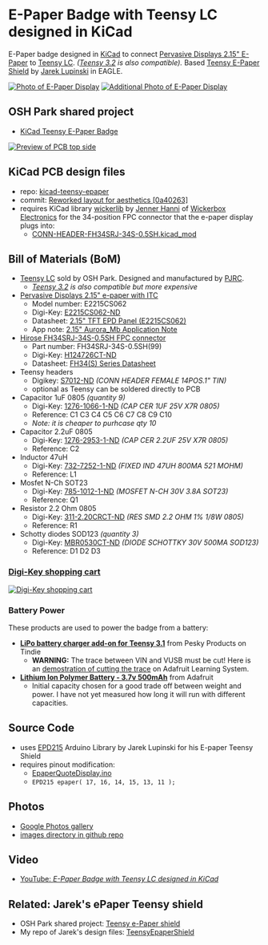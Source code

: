 # E-Paper Badge with Teensy LC designed in KiCad
E-Paper badge designed in [KiCad](http://kicad-pcb.org/) to connect [Pervasive Displays 2.15" E-Paper](http://www.digikey.com/product-detail/en/pervasive-displays/E2215CS062/E2215CS062-ND/5975949) to [Teensy LC](http://store.oshpark.com/products/teensy-lc). _([Teensy 3.2](https://oshpark.com/teensy) is also compatible)._  Based [Teensy E-Paper Shield](https://blog.oshpark.com/2016/08/27/teensy-e-paper-shield/) by [Jarek Lupinski](https://hackaday.io/Jarek) in EAGLE.

[![Photo of E-Paper Display](https://raw.githubusercontent.com/pdp7/kicad-teensy-epaper/master/images/small/epaper-badge-7.jpg)](https://oshpark.com/shared_projects/VzRNemk1)
[![Additional Photo of E-Paper Display](https://raw.githubusercontent.com/pdp7/kicad-teensy-epaper/master/images/small/epaper-badge-5.jpg)](https://oshpark.com/shared_projects/VzRNemk1)

## OSH Park shared project
* [KiCad Teensy E-Paper Badge](https://oshpark.com/shared_projects/VzRNemk1)

[![Preview of PCB top side](https://raw.githubusercontent.com/pdp7/kicad-teensy-epaper/master/images/small/preview-top.png)](https://oshpark.com/shared_projects/VzRNemk1)

## KiCad PCB design files
* repo: [kicad-teensy-epaper](https://github.com/pdp7/kicad-teensy-epaper/)
* commit: [Reworked layout for aesthetics [0a40263]](https://github.com/pdp7/kicad-teensy-epaper/commit/0a4026351685b28afe0d5b1825abe197254be2be)
* requires KiCad library [wickerlib](https://github.com/wickerbox/wickerlib) by [Jenner Hanni](http://jennerhanni.net/) of [Wickerbox Electronics](http://wickerbox.net/) for the 34-position FPC connector that the e-paper display plugs into:
  * [CONN-HEADER-FH34SRJ-34S-0.5SH.kicad_mod](https://github.com/wickerbox/wickerlib/blob/master/libraries/Wickerlib.pretty/CONN-HEADER-FH34SRJ-34S-0.5SH.kicad_mod)

## Bill of Materials (BoM)
* [Teensy LC](http://store.oshpark.com/products/teensy-lc) sold by OSH Park. Designed and manufactured by [PJRC](https://www.pjrc.com/teensy/teensyLC.html).
  * _[Teensy 3.2](https://oshpark.com/teensy) is also compatible but more expensive_
* [Pervasive Displays 2.15" e-paper with ITC](http://www.pervasivedisplays.com/products/215)
  * Model number: E2215CS062
  * Digi-Key: [E2215CS062-ND](http://www.digikey.com/product-detail/en/pervasive-displays/E2215CS062/E2215CS062-ND/5975949)
  * Datasheet: [2.15" TFT EPD Panel (E2215CS062)](http://www.pervasivedisplays.com/LiteratureRetrieve.aspx?ID=232067)
  * App note: [2.15" Aurora_Mb Application Note](http://www.pervasivedisplays.com/LiteratureRetrieve.aspx?ID=232068)
* [Hirose FH34SRJ-34S-0.5SH FPC connector](https://www.digikey.com/short/3hv1q0)
  * Part number: FH34SRJ-34S-0.5SH(99)
  * Digi-Key: [H124726CT-ND](https://www.digikey.com/short/3hv1q0)
  * Datasheet: [FH34(S) Series Datasheet](https://www.hirose.com/product/en/download_file/key_name/FH34SRJ/category/Catalog/doc_file_id/31646/?file_category_id=4&item_id=27&is_series=1)
* Teensy headers
  * Digikey: [S7012-ND](https://www.digikey.com/short/3db830) _(CONN HEADER FEMALE 14POS.1" TIN)_
  * optional as Teensy can be soldered directly to PCB
* Capacitor 1uF 0805 _(quantity 9)_
  * Digi-Key: [1276-1066-1-ND](https://www.digikey.com/short/3db8tm) _(CAP CER 1UF 25V X7R 0805)_
  * Reference: C1 C3 C4 C5 C6 C7 C8 C9 C10
  * _Note: it is cheaper to purhcase qty 10_
* Capacitor 2.2uF 0805
  * Digi-Key: [1276-2953-1-ND](https://www.digikey.com/short/3db8tp) _(CAP CER 2.2UF 25V X7R 0805)_
  * Reference: C2
* Inductor 47uH
  * Digi-Key: [732-7252-1-ND](https://www.digikey.com/short/3db8tq) _(FIXED IND 47UH 800MA 521 MOHM)_
  * Reference: L1
* Mosfet N-Ch SOT23
  * Digi-Key: [785-1012-1-ND](https://www.digikey.com/short/3db8t8) _(MOSFET N-CH 30V 3.8A SOT23)_
  * Reference: Q1
* Resistor 2.2 Ohm 0805
  * Digi-Key: [311-2.20CRCT-ND](https://www.digikey.com/short/3db8tz) _(RES SMD 2.2 OHM 1% 1/8W 0805)_
  * Reference: R1
* Schotty diodes SOD123 _(quantity 3)_
  * Digi-Key: [MBR0530CT-ND](https://www.digikey.com/short/3db883) _(DIODE SCHOTTKY 30V 500MA SOD123)_
  * Reference: D1 D2 D3
  

### [Digi-Key shopping cart](http://www.digikey.com/short/3wbn09)
[![Digi-Key shopping cart](https://raw.githubusercontent.com/pdp7/kicad-teensy-epaper/master/images/small/kicad-epaper-digikey-bom.png)](https://raw.githubusercontent.com/pdp7/kicad-teensy-epaper/master/images/kicad-epaper-digikey-bom.png)
### Battery Power
These products are used to power the badge from a battery:
* **[LiPo battery charger add-on for Teensy 3.1](https://www.tindie.com/products/onehorse/lipo-battery-charger-add-on-for-teensy-31/)** from Pesky Products on Tindie
  * **WARNING:** The trace between VIN and VUSB must be cut! Here is an [demostration of cutting the trace](https://learn.adafruit.com/assets/28069) on Adafruit Learning System.
* **[Lithium Ion Polymer Battery - 3.7v 500mAh](https://www.adafruit.com/product/1578)** from Adafruit
  * Initial capacity chosen for a good trade off between weight and power. I have not yet measured how long it will run with different capacities.

## Source Code
* uses [EPD215](https://github.com/jarek319/EPD215) Arduino Library by Jarek Lupinski for his E-paper Teensy Shield
* requires pinout modification:
  * [EpaperQuoteDisplay.ino](https://github.com/pdp7/kicad-teensy-epaper/blob/master/code/EpaperQuoteDisplay.ino)
  * `EPD215 epaper( 17, 16, 14, 15, 13, 11 );`
  
## Photos
* [Google Photos gallery](https://goo.gl/photos/csZV9jxah2BSP6vG9)
* [images directory in github repo](https://github.com/pdp7/kicad-teensy-epaper/tree/master/images)

## Video
* [YouTube: *E-Paper Badge with Teensy LC designed in KiCad*](https://www.youtube.com/watch?v=AxnLgPFTEOA)

## Related: Jarek's ePaper Teensy shield
  * OSH Park shared project: [Teensy e-Paper shield](https://oshpark.com/shared_projects/3KynIVn6)
  * My repo of Jarek's design files: [TeensyEpaperShield](https://github.com/pdp7/TeensyEpaperShield)
